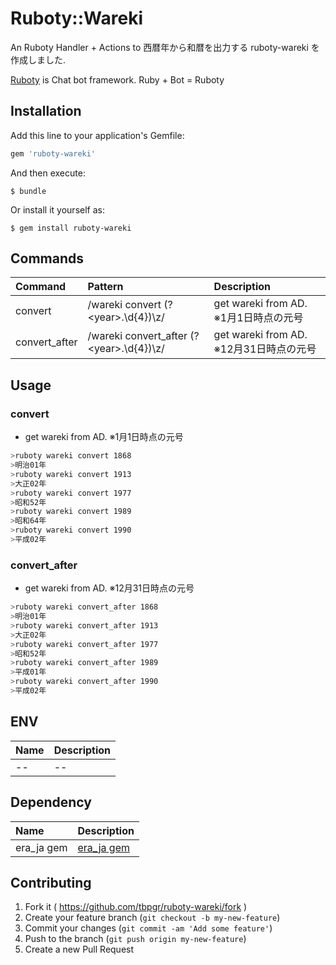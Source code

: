 # Ruboty::Wareki

An Ruboty Handler + Actions to 西暦年から和暦を出力する ruboty-wareki を作成しました.

[Ruboty](https://github.com/r7kamura/ruboty) is Chat bot framework. Ruby + Bot = Ruboty

## Installation

Add this line to your application's Gemfile:

```ruby
gem 'ruboty-wareki'
```

And then execute:

    $ bundle

Or install it yourself as:

    $ gem install ruboty-wareki


## Commands

|Command|Pattern|Description|
|:--|:--|:--|
|convert|/wareki convert (?&lt;year&gt;.\d\{4\})\z/|get wareki from AD. ※1月1日時点の元号|
|convert_after|/wareki convert_after (?&lt;year&gt;.\d\{4\})\z/|get wareki from AD. ※12月31日時点の元号|

## Usage
### convert
* get wareki from AD. ※1月1日時点の元号

~~~bash
>ruboty wareki convert 1868
>明治01年
>ruboty wareki convert 1913
>大正02年
>ruboty wareki convert 1977
>昭和52年
>ruboty wareki convert 1989
>昭和64年
>ruboty wareki convert 1990
>平成02年
~~~

### convert_after
* get wareki from AD. ※12月31日時点の元号

~~~bash
>ruboty wareki convert_after 1868
>明治01年
>ruboty wareki convert_after 1913
>大正02年
>ruboty wareki convert_after 1977
>昭和52年
>ruboty wareki convert_after 1989
>平成01年
>ruboty wareki convert_after 1990
>平成02年
~~~

## ENV

|Name|Description|
|:--|:--|
|--|--|

## Dependency

|Name|Description|
|:--|:--|
|era_ja gem|<i class="fa fa-github-square" style="font-size:1em;"></i> [era_ja gem](https://github.com/tomiacannondale/era_ja)|

## Contributing

1. Fork it ( https://github.com/tbpgr/ruboty-wareki/fork )
2. Create your feature branch (`git checkout -b my-new-feature`)
3. Commit your changes (`git commit -am 'Add some feature'`)
4. Push to the branch (`git push origin my-new-feature`)
5. Create a new Pull Request
